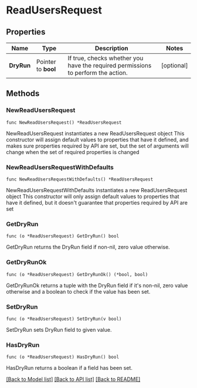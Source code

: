 # ReadUsersRequest

## Properties

Name | Type | Description | Notes
------------ | ------------- | ------------- | -------------
**DryRun** | Pointer to **bool** | If true, checks whether you have the required permissions to perform the action. | [optional] 

## Methods

### NewReadUsersRequest

`func NewReadUsersRequest() *ReadUsersRequest`

NewReadUsersRequest instantiates a new ReadUsersRequest object
This constructor will assign default values to properties that have it defined,
and makes sure properties required by API are set, but the set of arguments
will change when the set of required properties is changed

### NewReadUsersRequestWithDefaults

`func NewReadUsersRequestWithDefaults() *ReadUsersRequest`

NewReadUsersRequestWithDefaults instantiates a new ReadUsersRequest object
This constructor will only assign default values to properties that have it defined,
but it doesn't guarantee that properties required by API are set

### GetDryRun

`func (o *ReadUsersRequest) GetDryRun() bool`

GetDryRun returns the DryRun field if non-nil, zero value otherwise.

### GetDryRunOk

`func (o *ReadUsersRequest) GetDryRunOk() (*bool, bool)`

GetDryRunOk returns a tuple with the DryRun field if it's non-nil, zero value otherwise
and a boolean to check if the value has been set.

### SetDryRun

`func (o *ReadUsersRequest) SetDryRun(v bool)`

SetDryRun sets DryRun field to given value.

### HasDryRun

`func (o *ReadUsersRequest) HasDryRun() bool`

HasDryRun returns a boolean if a field has been set.


[[Back to Model list]](../README.md#documentation-for-models) [[Back to API list]](../README.md#documentation-for-api-endpoints) [[Back to README]](../README.md)


